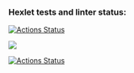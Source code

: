 ### Hexlet tests and linter status:
[![Actions Status](https://github.com/Asma-pixel/frontend-project-lvl1/workflows/hexlet-check/badge.svg)](https://github.com/Asma-pixel/frontend-project-lvl1/actions)

<a href="https://codeclimate.com/github/codeclimate/codeclimate/maintainability"><img src="https://api.codeclimate.com/v1/badges/a99a88d28ad37a79dbf6/maintainability" /></a>

[![Actions Status](https://github.com/Asma-pixel/frontend-project-lvl1/actions/workflows/github-actions-eslint.yml/badge.svg)](https://github.com/Asma-pixel/frontend-project-lvl1/actions)